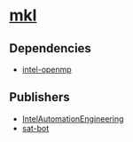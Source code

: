 # [mkl](https://pypi.org/project/mkl)

## Dependencies
- [intel-openmp](packages/i/intel-openmp.md)



## Publishers
- [IntelAutomationEngineering](https://pypi.org/user/IntelAutomationEngineering)
- [sat-bot](https://pypi.org/user/sat-bot)

